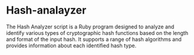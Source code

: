 # Hash-analayzer
The Hash Analyzer script is a Ruby program designed to analyze and identify various types of cryptographic hash functions based on the length and format of the input hash. It supports a range of hash algorithms and provides information about each identified hash type.
